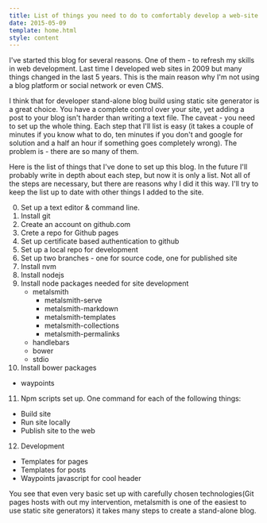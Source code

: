 ```yaml
---
title: List of things you need to do to comfortably develop a web-site
date: 2015-05-09
template: home.html
style: content
---
```


I've started this blog for several reasons. One of them - to refresh my skills in web development. Last time I developed web sites in 2009 
but many things changed in the last 5 years. This is the main reason why I'm not using a blog platform or social network or even CMS. 


I think that for developer stand-alone blog build using static site generator is a great choice. You have a complete control over your site,
yet adding a post to your blog isn't harder than writing a text file. The caveat - you need to set up the whole thing. Each step 
that I'll list is easy (it takes a couple of minutes if you know what to do, ten minutes if you don't and google for solution and a half an hour if something goes
completely wrong). The problem is - there are so many of them.


Here is the list of things that I've done to set up this blog. In the future I'll probably write in depth about each step, but now it is only a list. Not all
of the steps are necessary, but there are reasons why I did it this way. I'll try to keep the list up to date with other things I added to the site. 


0. Set up a text editor & command line.
1. Install git
2. Create an account on github.com
3. Crete a repo for Github pages
4. Set up certificate based authentication to github
5. Set up a local repo for development
6. Set up two branches - one for source code, one for published site
7. Install nvm 
8. Install nodejs
9. Install node packages needed for site development 
   - metalsmith
      - metalsmith-serve
      - metalsmith-markdown
      - metalsmith-templates
      - metalsmith-collections
      - metalsmith-permalinks 
   - handlebars
   - bower
   - stdio
10. Install bower packages
   - waypoints
11. Npm scripts set up. One command for each of the following things:
   - Build site
   - Run site locally
   - Publish site to the web
12. Development
   - Templates for pages
   - Templates for posts
   - Waypoints javascript for cool header
   
 You see that even very basic set up with carefully chosen technologies(Git pages hosts with out my intervention, metalsmith is one of the easiest to use static site
 generators) it takes many steps to create a stand-alone blog. 
   